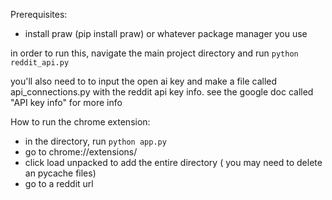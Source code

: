 Prerequisites:
- install praw (pip install praw) or whatever package manager you use

in order to run this, navigate the main project directory and run `python reddit_api.py`

 you'll also need to to input the open ai key and make a file called api_connections.py with the reddit api key info.
 see the google doc called "API key info" for more info


How to run the chrome extension:
- in the directory, run `python app.py`
- go to chrome://extensions/
- click load unpacked to add the entire directory ( you may need to delete an pycache files)
- go to a reddit url 
